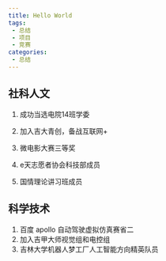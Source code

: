 ```yaml
---
title: Hello World
tags:
 - 总结
 - 项目
 - 竞赛
categories:
 - 总结
---
```


## 社科人文

1. 成功当选电院14班学委

2. 加入吉大青创，备战互联网+

3. 微电影大赛三等奖

4. e天志愿者协会科技部成员
5. 国情理论讲习班成员

## 科学技术

1. 百度 apollo 自动驾驶虚拟仿真赛省二
2. 加入吉甲大师视觉组和电控组
3. 吉林大学机器人梦工厂人工智能方向精英队员

